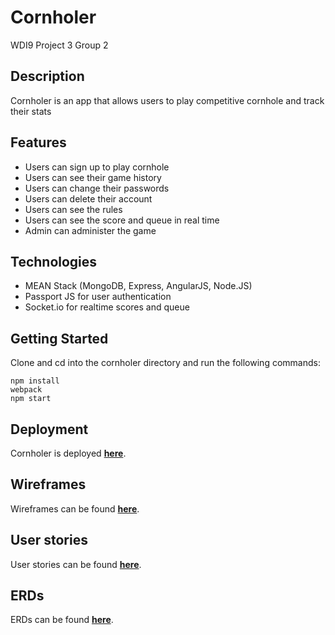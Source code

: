 
# Cornholer
WDI9 Project 3 Group 2

## Description
Cornholer is an app that allows users to play competitive cornhole and track their stats

## Features
- Users can sign up to play cornhole
- Users can see their game history
- Users can change their passwords
- Users can delete their account
- Users can see the rules
- Users can see the score and queue in real time
- Admin can administer the game

## Technologies
- MEAN Stack (MongoDB, Express, AngularJS, Node.JS)
- Passport JS for user authentication
- Socket.io for realtime scores and queue

## Getting Started
Clone and cd into the cornholer directory and run the following commands:

```shell
npm install
webpack
npm start
```

## Deployment
Cornholer is deployed [**here**](https://cornholer.herokuapp.com/).

## Wireframes
Wireframes can be found [**here**](https://wireframe.cc/kOlQoF).

## User stories
User stories can be found [**here**](https://trello.com/b/wSLbAx39/cornholer).

## ERDs
ERDs can be found [**here**](https://i.imgur.com/txASQY6.png).
